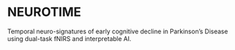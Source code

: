 # NEUROTIME
Temporal neuro-signatures of early cognitive decline in Parkinson’s Disease using dual-task fNIRS and interpretable AI.
